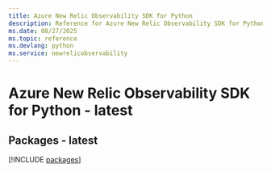 ```yaml
---
title: Azure New Relic Observability SDK for Python
description: Reference for Azure New Relic Observability SDK for Python
ms.date: 08/27/2025
ms.topic: reference
ms.devlang: python
ms.service: newrelicobservability
---
```

# Azure New Relic Observability SDK for Python - latest
## Packages - latest
[!INCLUDE [packages](new-relic-observability-index.md)]